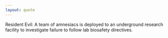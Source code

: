 ```yaml
---
layout: quote
---
```


Resident Evil: A team of amnesiacs is deployed to an underground research facility to investigate failure to follow lab biosafety directives. 
